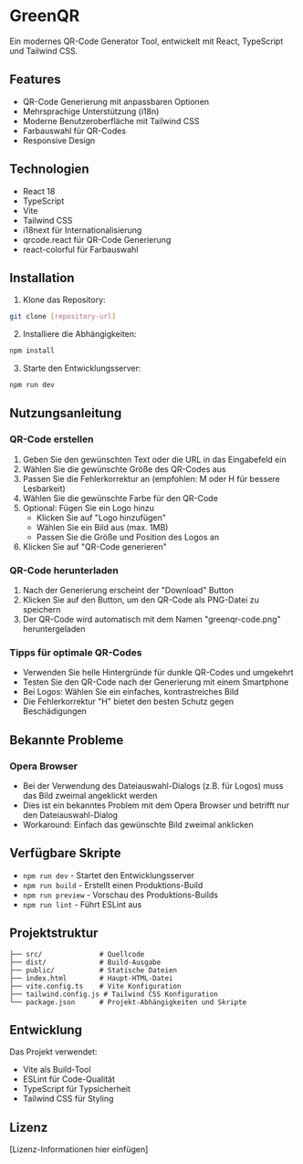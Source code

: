 # GreenQR

Ein modernes QR-Code Generator Tool, entwickelt mit React, TypeScript und Tailwind CSS.


## Features

- QR-Code Generierung mit anpassbaren Optionen
- Mehrsprachige Unterstützung (i18n)
- Moderne Benutzeroberfläche mit Tailwind CSS
- Farbauswahl für QR-Codes
- Responsive Design

## Technologien

- React 18
- TypeScript
- Vite
- Tailwind CSS
- i18next für Internationalisierung
- qrcode.react für QR-Code Generierung
- react-colorful für Farbauswahl

## Installation

1. Klone das Repository:
```bash
git clone [repository-url]
```

2. Installiere die Abhängigkeiten:
```bash
npm install
```

3. Starte den Entwicklungsserver:
```bash
npm run dev
```

## Nutzungsanleitung

### QR-Code erstellen
1. Geben Sie den gewünschten Text oder die URL in das Eingabefeld ein
2. Wählen Sie die gewünschte Größe des QR-Codes aus
3. Passen Sie die Fehlerkorrektur an (empfohlen: M oder H für bessere Lesbarkeit)
4. Wählen Sie die gewünschte Farbe für den QR-Code
5. Optional: Fügen Sie ein Logo hinzu
   - Klicken Sie auf "Logo hinzufügen"
   - Wählen Sie ein Bild aus (max. 1MB)
   - Passen Sie die Größe und Position des Logos an
6. Klicken Sie auf "QR-Code generieren"

### QR-Code herunterladen
1. Nach der Generierung erscheint der "Download" Button
2. Klicken Sie auf den Button, um den QR-Code als PNG-Datei zu speichern
3. Der QR-Code wird automatisch mit dem Namen "greenqr-code.png" heruntergeladen

### Tipps für optimale QR-Codes
- Verwenden Sie helle Hintergründe für dunkle QR-Codes und umgekehrt
- Testen Sie den QR-Code nach der Generierung mit einem Smartphone
- Bei Logos: Wählen Sie ein einfaches, kontrastreiches Bild
- Die Fehlerkorrektur "H" bietet den besten Schutz gegen Beschädigungen

## Bekannte Probleme

### Opera Browser
- Bei der Verwendung des Dateiauswahl-Dialogs (z.B. für Logos) muss das Bild zweimal angeklickt werden
- Dies ist ein bekanntes Problem mit dem Opera Browser und betrifft nur den Dateiauswahl-Dialog
- Workaround: Einfach das gewünschte Bild zweimal anklicken

## Verfügbare Skripte

- `npm run dev` - Startet den Entwicklungsserver
- `npm run build` - Erstellt einen Produktions-Build
- `npm run preview` - Vorschau des Produktions-Builds
- `npm run lint` - Führt ESLint aus

## Projektstruktur

```
├── src/              # Quellcode
├── dist/             # Build-Ausgabe
├── public/           # Statische Dateien
├── index.html        # Haupt-HTML-Datei
├── vite.config.ts    # Vite Konfiguration
├── tailwind.config.js # Tailwind CSS Konfiguration
└── package.json      # Projekt-Abhängigkeiten und Skripte
```

## Entwicklung

Das Projekt verwendet:
- Vite als Build-Tool
- ESLint für Code-Qualität
- TypeScript für Typsicherheit
- Tailwind CSS für Styling

## Lizenz

[Lizenz-Informationen hier einfügen] 